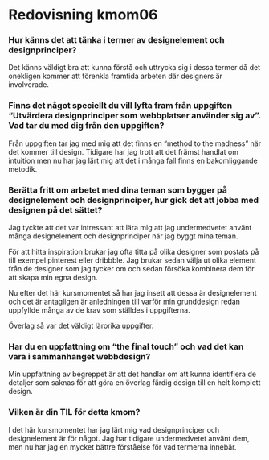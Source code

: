 ---
---
Redovisning kmom06
=========================

### Hur känns det att tänka i termer av designelement och designprinciper?

Det känns väldigt bra att kunna förstå och uttrycka sig i dessa termer då det onekligen kommer att förenkla framtida arbeten där designers är involverade.

### Finns det något speciellt du vill lyfta fram från uppgiften “Utvärdera designprinciper som webbplatser använder sig av”. Vad tar du med dig från den uppgiften?

Från uppgiften tar jag med mig att det finns en “method to the madness” när det kommer till design. Tidigare har jag trott att det främst handlat om intuition men nu har jag lärt mig att det i många fall finns en bakomliggande metodik.

### Berätta fritt om arbetet med dina teman som bygger på designelement och designprinciper, hur gick det att jobba med designen på det sättet?

Jag tyckte att det var intressant att lära mig att jag undermedvetet använt många designelement och designprinciper när jag byggt mina teman.

För att hitta inspiration brukar jag ofta titta på olika designer som postats på till exempel pinterest eller dribbble. Jag brukar sedan välja ut olika element från de designer som jag tycker om och sedan försöka kombinera dem för att skapa min egna design.

Nu efter det här kursmomentet så har jag insett att dessa är designelement och det är antagligen är anledningen till varför min grunddesign redan uppfyllde många av de krav som ställdes i uppgifterna.

Överlag så var det väldigt lärorika uppgifter.

### Har du en uppfattning om “the final touch” och vad det kan vara i sammanhanget webbdesign?

Min uppfattning av begreppet är att det handlar om att kunna identifiera de detaljer som saknas för att göra en överlag färdig design till en helt komplett design.

### Vilken är din TIL för detta kmom?

I det här kursmomentet har jag lärt mig vad designprinciper och designelement är för något. Jag har tidigare undermedvetet använt dem, men nu har jag en mycket bättre förståelse för vad termerna innebär.
